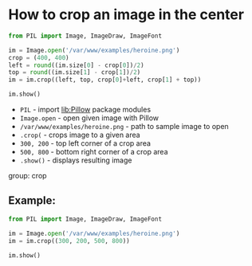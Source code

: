 # How to crop an image in the center

```python
from PIL import Image, ImageDraw, ImageFont

im = Image.open('/var/www/examples/heroine.png')
crop = (400, 400)
left = round((im.size[0] - crop[0])/2)
top = round((im.size[1] - crop[1])/2)
im = im.crop((left, top, crop[0]+left, crop[1] + top))

im.show()
```

- `PIL` - import [lib:Pillow](https://onelinerhub.com/python-pillow/how-to-install-python-pillow-module) package modules
- `Image.open` - open given image with Pillow
- `/var/www/examples/heroine.png` - path to sample image to open
- `.crop(` - crops image to a given area
- `300, 200` - top left corner of a crop area
- `500, 800` - bottom right corner of a crop area
- `.show()` - displays resulting image

group: crop

## Example: 
```python
from PIL import Image, ImageDraw, ImageFont

im = Image.open('/var/www/examples/heroine.png')
im = im.crop((300, 200, 500, 800))

im.show()
```

